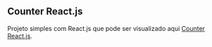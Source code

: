 ## Counter React.js

Projeto simples com React.js que pode ser visualizado aqui [Counter React.js](https://devrodrigues.github.io/counter-react.js).

